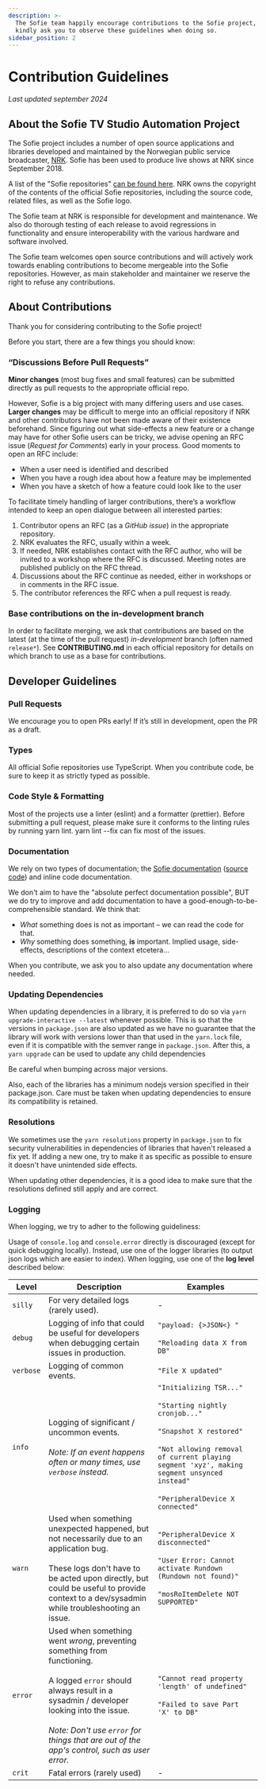 ```yaml
---
description: >-
  The Sofie team happily encourage contributions to the Sofie project, and
  kindly ask you to observe these guidelines when doing so.
sidebar_position: 2
---
```


# Contribution Guidelines

_Last updated september 2024_

## About the Sofie TV Studio Automation Project

The Sofie project includes a number of open source applications and libraries developed and maintained by the Norwegian public service broadcaster, [NRK](https://www.nrk.no/about/). Sofie has been used to produce live shows at NRK since September 2018.

A list of the "Sofie repositories" [can be found here](libraries.md). NRK owns the copyright of the contents of the official Sofie repositories, including the source code, related files, as well as the Sofie logo.

The Sofie team at NRK is responsible for development and maintenance. We also do thorough testing of each release to avoid regressions in functionality and ensure interoperability with the various hardware and software involved.

The Sofie team welcomes open source contributions and will actively work towards enabling contributions to become mergeable into the Sofie repositories. However, as main stakeholder and maintainer we reserve the right to refuse any contributions.


## About Contributions

Thank you for considering contributing to the Sofie project!

Before you start, there are a few things you should know:

### “Discussions Before Pull Requests”

**Minor changes** (most bug fixes and small features) can be submitted directly as pull requests to the appropriate official repo.

However, Sofie is a big project with many differing users and use cases. **Larger changes** may be difficult to merge into an official repository if NRK and other contributors have not been made aware of their existence beforehand. Since figuring out what side-effects a new feature or a change may have for other Sofie users can be tricky, we advise opening an RFC issue (_Request for Comments_) early in your process. Good moments to open an RFC include:
* When a user need is identified and described
* When you have a rough idea about how a feature may be implemented
* When you have a sketch of how a feature could look like to the user

To facilitate timely handling of larger contributions, there’s a workflow intended to keep an open dialogue between all interested parties:

1. Contributor opens an RFC (as a _GitHub issue_) in the appropriate repository.
2. NRK evaluates the RFC, usually within a week.
3. If needed, NRK establishes contact with the RFC author, who will be invited to a workshop where the RFC is discussed. Meeting notes are published publicly on the RFC thread.
4. Discussions about the RFC continue as needed, either in workshops or in comments in the RFC issue.
5. The contributor references the RFC when a pull request is ready.

### Base contributions on the in-development branch
In order to facilitate merging, we ask that contributions are based on the latest (at the time of the pull request) _in-development_ branch (often named `release*`).
See **CONTRIBUTING.md** in each official repository for details on which branch to use as a base for contributions.

## Developer Guidelines

### Pull Requests

We encourage you to open PRs early! If it’s still in development, open the PR as a draft.

### Types

All official Sofie repositories use TypeScript. When you contribute code, be sure to keep it as strictly typed as possible.

### Code Style & Formatting

Most of the projects use a linter (eslint) and a formatter (prettier). Before submitting a pull request, please make sure it conforms to the linting rules by running yarn lint. yarn lint --fix can fix most of the issues.

### Documentation

We rely on two types of documentation; the [Sofie documentation](https://nrkno.github.io/sofie-core/) ([source code](https://github.com/nrkno/sofie-core/tree/master/packages/documentation)) and inline code documentation.

We don't aim to have the "absolute perfect documentation possible", BUT we do try to improve and add documentation to have a good-enough-to-be-comprehensible standard. We think that:

* _What_ something does is not as important – we can read the code for that.
* _Why_ something does something, **is** important. Implied usage, side-effects, descriptions of the context etcetera...

When you contribute, we ask you to also update any documentation where needed.

### Updating Dependencies​
When updating dependencies in a library, it is preferred to do so via `yarn upgrade-interactive --latest` whenever possible. This is so that the versions in `package.json` are also updated as we have no guarantee that the library will work with versions lower than that used in the `yarn.lock` file, even if it is compatible with the semver range in `package.json`. After this, a `yarn upgrade` can be used to update any child dependencies

Be careful when bumping across major versions.

Also, each of the libraries has a minimum nodejs version specified in their package.json. Care must be taken when updating dependencies to ensure its compatibility is retained.

### Resolutions​

We sometimes use the `yarn resolutions` property in `package.json` to fix security vulnerabilities in dependencies of libraries that haven't released a fix yet. If adding a new one, try to make it as specific as possible to ensure it doesn't have unintended side effects.

When updating other dependencies, it is a good idea to make sure that the resolutions defined still apply and are correct.

### Logging

When logging, we try to adher to the following guideliness:

Usage of `console.log` and `console.error` directly is discouraged (except for quick debugging locally). Instead, use one of the logger libraries (to output json logs which are easier to index).
When logging, use one of the **log level** described below:

| Level   | Description | Examples |
| ------- | ----------- | -- |
| `silly` | For very detailed logs (rarely used). | - |
| `debug` | Logging of info that could be useful for developers when debugging certain issues in production. | `"payload: {>JSON<} "`<br></br>`"Reloading data X from DB"` |
| `verbose` | Logging of common events. | `"File X updated"` |
| `info` | Logging of significant / uncommon events.<br></br>_Note: If an event happens often or many times, use `verbose` instead._ | `"Initializing TSR..."`<br></br>`"Starting nightly cronjob..."`<br></br>`"Snapshot X restored"`<br></br>`"Not allowing removal of current playing segment 'xyz', making segment unsynced instead"`<br></br>`"PeripheralDevice X connected"`  |
| `warn` | Used when something unexpected happened, but not necessarily due to an application bug.<br></br>These logs don't have to be acted upon directly, but could be useful to provide context to a dev/sysadmin while troubleshooting an issue. | `"PeripheralDevice X disconnected"`<br></br>`"User Error: Cannot activate Rundown (Rundown not found)" `<br></br>`"mosRoItemDelete NOT SUPPORTED"` |
| `error` | Used when something went _wrong_, preventing something from functioning.<br></br>A logged `error` should always result in a sysadmin / developer looking into the issue.<br></br>_Note: Don't use `error` for things that are out of the app's control, such as user error._ | `"Cannot read property 'length' of undefined"`<br></br>`"Failed to save Part 'X' to DB"`|
| `crit` | Fatal errors (rarely used) | - |

